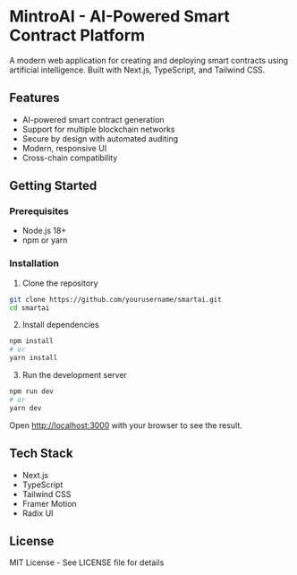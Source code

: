# MintroAI - AI-Powered Smart Contract Platform

A modern web application for creating and deploying smart contracts using artificial intelligence. Built with Next.js, TypeScript, and Tailwind CSS.

## Features

- AI-powered smart contract generation
- Support for multiple blockchain networks
- Secure by design with automated auditing
- Modern, responsive UI
- Cross-chain compatibility

## Getting Started

### Prerequisites

- Node.js 18+ 
- npm or yarn

### Installation

1. Clone the repository
```bash
git clone https://github.com/yourusername/smartai.git
cd smartai
```

2. Install dependencies
```bash
npm install
# or
yarn install
```

3. Run the development server
```bash
npm run dev
# or
yarn dev
```

Open [http://localhost:3000](http://localhost:3000) with your browser to see the result.

## Tech Stack

- Next.js
- TypeScript
- Tailwind CSS
- Framer Motion
- Radix UI

## License

MIT License - See LICENSE file for details
